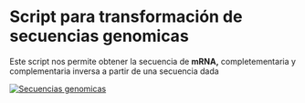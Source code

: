# Script para transformación de secuencias genomicas

Este script nos permite obtener la secuencia de **mRNA,** completementaria y complementaria inversa a partir de una secuencia dada

[![Secuencias genomicas](https://www.dnadidactic.com/blog/wp-content/uploads/2021/03/Imagen-para-secuenciacion-del-ADN.jpg "Secuencias genomicas")](https://www.dnadidactic.com/blog/wp-content/uploads/2021/03/Imagen-para-secuenciacion-del-ADN.jpg "Secuencias genomicas")

